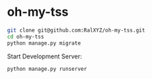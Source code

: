 # oh-my-tss

```sh
git clone git@github.com:RalXYZ/oh-my-tss.git
cd oh-my-tss
python manage.py migrate
```

Start Development Server: 
```sh
python manage.py runserver
```
